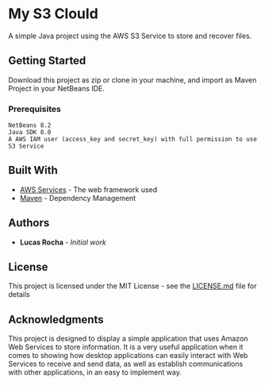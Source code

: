 # My S3 Clould

A simple Java project using the AWS S3 Service to store and recover files.

## Getting Started

Download this project as zip or clone in your machine, and import as Maven Project in your NetBeans IDE.

### Prerequisites

```
NetBeans 8.2
Java SDK 8.0
A AWS IAM user (access_key and secret_key) with full permission to use S3 Service
```

## Built With

* [AWS Services](http://aws.amnazon.com/) - The web framework used
* [Maven](https://maven.apache.org/) - Dependency Management

## Authors

* **Lucas Rocha** - *Initial work* 

## License

This project is licensed under the MIT License - see the [LICENSE.md](LICENSE) file for details

## Acknowledgments

This project is designed to display a simple application that uses Amazon Web Services to store information. It is a very useful application when it comes to showing how desktop applications can easily interact with Web Services to receive and send data, as well as establish communications with other applications, in an easy to implement way.
